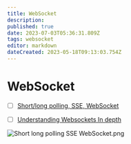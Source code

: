 ```yaml
---
title: WebSocket
description: 
published: true
date: 2023-07-03T05:36:31.809Z
tags: websocket
editor: markdown
dateCreated: 2023-05-18T09:13:03.754Z
---
```


# WebSocket
- [ ] [Short/long polling, SSE, WebSocket](https://blog.bytebytego.com/p/ep-39-accounting-101-in-payment-systems?utm_source=profile&utm_medium=reader2)
- [ ] [Understanding Websockets In depth](https://vishalrana9915.medium.com/understanding-websockets-in-depth-6eb07ab298b3)


![Short long polling SSE WebSocket.png](http://192.168.25.60:8000/files/file_storage/61384721.png)

